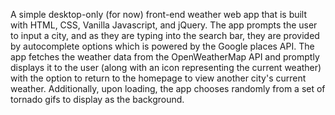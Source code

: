 A simple desktop-only (for now) front-end weather web app that is built with HTML, CSS, Vanilla Javascript, and jQuery. The app prompts the user to input a city, and as they are typing into the search bar, they are provided by autocomplete options which is powered by the Google places API. The app fetches the weather data from the OpenWeatherMap API and promptly displays it to the user (along with an icon representing the current weather) with the option to return to the homepage to view another city's current weather. Additionally, upon loading, the app chooses randomly from a set of tornado gifs to display as the background. 